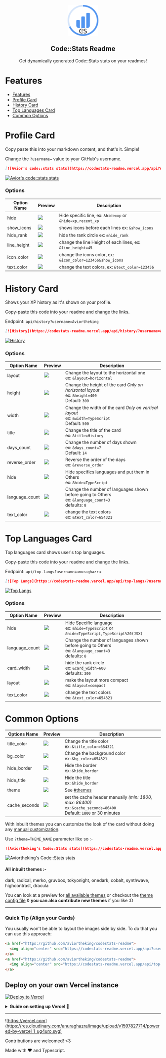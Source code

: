 <p align="center">
 <img width="100px" src="https://raw.githubusercontent.com/Denchyaknow/codestats-readme/master/.github/logo.svg" align="center" alt="GitHub Readme Stats" />
 <h2 align="center">Code::Stats Readme</h2>
 <p align="center">Get dynamically generated Code::Stats stats on your readmes!</p>
</p>

# Features

- [Features](#features)
- [Profile Card](#profile-card)
- [History Card](#history-card)
- [Top Languages Card](#top-languages-card)
- [Common Options](#common-options)

# Profile Card

Copy paste this into your markdown content, and that's it. Simple!

Change the `?username=` value to your GitHub's username.

```md
[![Avior's code::stats stats](https://codestats-readme.vercel.app/api?username=aviortheking)](https://github.com/Aviortheking/codestats-readme)
```

[![Avior's code::stats stats](https://codestats-readme.vercel.app/api?username=denchyaknow)](https://github.com/Denchyaknow/codestats-readme)

### Options

| Option Name | Preview                                                                                         | Description                                                 |
| ----------- | ----------------------------------------------------------------------------------------------- | ----------------------------------------------------------- |
| hide        | ![](https://codestats-readme.vercel.app/api?username=denchyaknow&hide=xp)                      | Hide specific line, ex: `&hide=xp` or `&hide=xp,recent_xp`  |
| show_icons  | ![](https://codestats-readme.vercel.app/api?username=denchyaknow&show_icons)                   | shows icons before each lines ex: `&show_icons`             |
| hide_rank   | ![](https://codestats-readme.vercel.app/api?username=denchyaknow&hide_rank)                    | hide the rank circle ex: `&hide_rank`                       |
| line_height | ![](https://codestats-readme.vercel.app/api?username=denchyaknow&line_height=45)               | change the line Height of each lines, ex: `&line_height=45` |
| icon_color  | ![](https://codestats-readme.vercel.app/api?username=denchyaknow&icon_color=123456&show_icons) | change the icons color, ex: `&icon_color=123456&show_icons` |
| text_color  | ![](https://codestats-readme.vercel.app/api?username=denchyaknow&text_color=123456)            | change the text colors, ex: `&text_color=123456`            |

# History Card

Shows your XP history as it's shown on your profile.

Copy-paste this code into your readme and change the links.

Endpoint: `api/history?username=Aviortheking`

```md
[![History](https://codestats-readme.vercel.app/api/history/?username=Aviortheking)](https://github.com/aviortheking/codestats-readme)
```

[![History](https://codestats-readme.vercel.app/api/history/?username=Denchyaknow)](https://github.com/denchyaknow/codestats-readme)

### Options

| Option Name    | Preview                                                                                                 | Description                                                                                                 |
| -------------- | ------------------------------------------------------------------------------------------------------- | ----------------------------------------------------------------------------------------------------------- |
| layout         | ![](https://codestats-readme.vercel.app/api/history?username=Denchyaknow&layout=horizontal)            | Change the layout to the horizontal one<br />ex: `&layout=horizontal`                                       |
| height         | ![](https://codestats-readme.vercel.app/api/history?username=Denchyaknow&height=400&layout=horizontal) | Change the height of the card _Only on horizontal layout_<br />ex: `&height=400`<br />Default: `300`        |
| width          | ![](https://codestats-readme.vercel.app/api/history?username=Denchyaknow&width=400)                    | Change the width of the card _Only on vertical layout_<br />ex: `&width=TypeScript`<br />Default: `500`     |
| title          | ![](https://codestats-readme.vercel.app/api/history?username=Denchyaknow&title=History)                | Change the title of the card<br />ex: `&title=History`                                                      |
| days_count     | ![](https://codestats-readme.vercel.app/api/history?username=Denchyaknow&days_count=7)                 | Change the number of days shown<br />ex: `&days_count=7` <br />Default: `14`                                |
| reverse_order  | ![](https://codestats-readme.vercel.app/api/history?username=Denchyaknow&reverse_order)                | Reverse the order of the days<br />ex: `&reverse_order`                                                     |
| hide           | ![](https://codestats-readme.vercel.app/api/history?username=Denchyaknow&hide=Typescript)              | Hide specifics languages and put them in Others<br />ex: `&hide=TypeScript`                                 |
| language_count | ![](https://codestats-readme.vercel.app/api/history?username=Denchyaknow&language_count=3)             | Change the number of languages shown before going to Others<br />ex: `&language_count=3`<br />defaults: `8` |
| text_color     | ![](https://codestats-readme.vercel.app/api/history?username=Denchyaknow&text_color=654321)            | change the text colors<br />ex: `&text_color=654321`                                                        |

# Top Languages Card

Top languages card shows user's top languages.

Copy-paste this code into your readme and change the links.

Endpoint: `api/top-langs?username=anuraghazra`

```md
[![Top Langs](https://codestats-readme.vercel.app/api/top-langs/?username=aviortheking)](https://github.com/aviortheking/codestats-readme)
```

[![Top Langs](https://codestats-readme.vercel.app/api/top-langs/?username=denchyaknow)](https://github.com/denchyaknow/codestats-readme)

### Options

| Option Name    | Preview                                                                                        | Description                                                                                                 |
| -------------- | ---------------------------------------------------------------------------------------------- | ----------------------------------------------------------------------------------------------------------- |
| hide           | ![](https://codestats-readme.vercel.app/api/top-langs?username=denchyaknow&hide=TypeScript)   | Hide Specific language<br />ex: `&hide=TypeScript` or `&hide=TypeScript,TypeScript%20(JSX)`                 |
| language_count | ![](https://codestats-readme.vercel.app/api/top-langs?username=denchyaknow&language_count=3)  | Change the number of languages shown before going to Others<br />ex: `&language_count=3`<br />defaults: `8` |
| card_width     | ![](https://codestats-readme.vercel.app/api/top-langs?username=denchyaknow&card_width=250)    | hide the rank circle<br />ex: `&card_width=600`<br />defaults: `300`                                        |
| layout         | ![](https://codestats-readme.vercel.app/api/top-langs?username=denchyaknow&layout=compact)    | make the layout more compact<br />ex: `&layout=compact`                                                     |
| text_color     | ![](https://codestats-readme.vercel.app/api/top-langs?username=denchyaknow&text_color=654321) | change the text colors<br />ex: `&text_color=654321`                                                        |

# Common Options

| Options Name  | Preview                                                                                | Description                                                                                                                |
| ------------- | -------------------------------------------------------------------------------------- | -------------------------------------------------------------------------------------------------------------------------- |
| title_color   | ![](https://codestats-readme.vercel.app/api?username=aviortheking&title_color=654321)  | Change the title color<br />ex: `&title_color=654321`                                                                      |
| bg_color      | ![](https://codestats-readme.vercel.app/api?username=aviortheking&bg_color=654321)     | Change the background color<br />ex: `&bg_color=654321`                                                                    |
| hide_border   | ![](https://codestats-readme.vercel.app/api?username=aviortheking&hide_border)         | Hide the border<br />ex: `&hide_border`                                                                                    |
| hide_title    | ![](https://codestats-readme.vercel.app/api?username=aviortheking&hide_title)          | Hide the title<br />ex: `&hide_border`                                                                                     |
| theme         | ![](https://codestats-readme.vercel.app/api?username=aviortheking&theme=radical)       | See [#themes](Themes)                                                                                                      |
| cache_seconds | ![](https://codestats-readme.vercel.app/api?username=aviortheking&cache_seconds=86400) | set the cache header manually _(min: 1800, max: 86400)_<br />ex: `&cache_seconds=86400`<br />Default: `1800` or 30 minutes |

With inbuilt themes you can customize the look of the card without doing any [manual customization](#customization).

Use `?theme=THEME_NAME` parameter like so :-

```md
![Aviortheking's Code::Stats stats](https://codestats-readme.vercel.app/api?username=aviortheking&show_icons=true&theme=nightowl)
```

![Aviortheking's Code::Stats stats](https://codestats-readme.vercel.app/api?username=aviortheking&show_icons=true&theme=nightowl)

#### All inbuilt themes :-

dark, radical, merko, gruvbox, tokyonight, onedark, cobalt, synthwave, highcontrast, dracula

You can look at a preview for [all available themes](./themes/README.md) or checkout the [theme config file](./themes/index.js) & **you can also contribute new themes** if you like :D

---

### Quick Tip (Align your Cards)

You usually won't be able to layout the images side by side. To do that you can use this approach:

```md
<a href="https://github.com/aviortheking/codestats-readme">
  <img align="center" src="https://codestats-readme.vercel.app/api?username=aviortheking" />
</a>
<a href="https://github.com/aviortheking/codestats-readme">
  <img align="center" src="https://codestats-readme.vercel.app/api/top-langs/?username=aviortheking" />
</a>
```

## Deploy on your own Vercel instance

[![Deploy to Vercel](https://vercel.com/button)](https://vercel.com/import/project?template=https://github.com/Aviortheking/codestats-readme/)

<details>
 <summary><b> Guide on setting up Vercel  🔨 </b></summary>

1. Go to [vercel.com](https://vercel.com/)
2. Click on `Log in`
   ![](https://files.catbox.moe/tct1wg.png)
3. Sign in with GitHub by pressing `Continue with GitHub`
   ![](https://files.catbox.moe/btd78j.jpeg)
4. Sign into GitHub and allow access to all repositories, if prompted
5. Fork this repo
6. Go back to your [Vercel dashboard](https://vercel.com/dashboard)
7. Select `Import Project`
   ![](https://files.catbox.moe/qckos0.png)
8. Select `Import Git Repository`
   ![](https://files.catbox.moe/pqub9q.png)
9. Select root and keep everything as is (leave everything as is, just name it something, it can be anything you want)
   ![](https://files.catbox.moe/0ez4g7.png)
10. Click deploy, and you're good to go. See your domains to use the API!

</details>

---

![https://vercel.com](https://res.cloudinary.com/anuraghazra/image/upload/v1597827714/powered-by-vercel_1_ug4uro.svg)

Contributions are welcomed! <3

Made with :heart: and Typescript.
